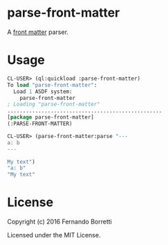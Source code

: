 # parse-front-matter

A [front matter](https://jekyllrb.com/docs/frontmatter/) parser.

# Usage

```lisp
CL-USER> (ql:quickload :parse-front-matter)
To load "parse-front-matter":
  Load 1 ASDF system:
    parse-front-matter
; Loading "parse-front-matter"
..................................................
[package parse-front-matter]
(:PARSE-FRONT-MATTER)

CL-USER> (parse-front-matter:parse "---
a: b
---

My text")
"a: b"
"My text"
```

# License

Copyright (c) 2016 Fernando Borretti

Licensed under the MIT License.
